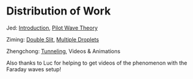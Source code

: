 # Distribution of Work

Jed: [Introduction](introduction.md), [Pilot Wave Theory](pilot_wave.md)

Ziming: [Double Slit](double_slit.md), [Multiple Droplets](multiple_droplets.md)

Zhengchong: [Tunneling](tunneling.md), Videos & Animations

Also thanks to Luc for helping to get videos of the phenomenon with the Faraday waves setup!
